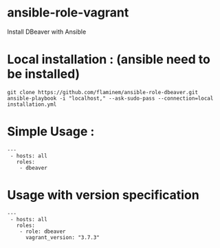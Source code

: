 ansible-role-vagrant
====================

Install DBeaver with Ansible


# Local installation : (ansible need to be installed)
```
git clone https://github.com/flaminem/ansible-role-dbeaver.git
ansible-playbook -i "localhost," --ask-sudo-pass --connection=local installation.yml
```

# Simple Usage :
```
---
 - hosts: all
   roles:
    - dbeaver
```

# Usage with version specification
```
---
 - hosts: all
   roles:
    - role: dbeaver
      vagrant_version: "3.7.3"
```
